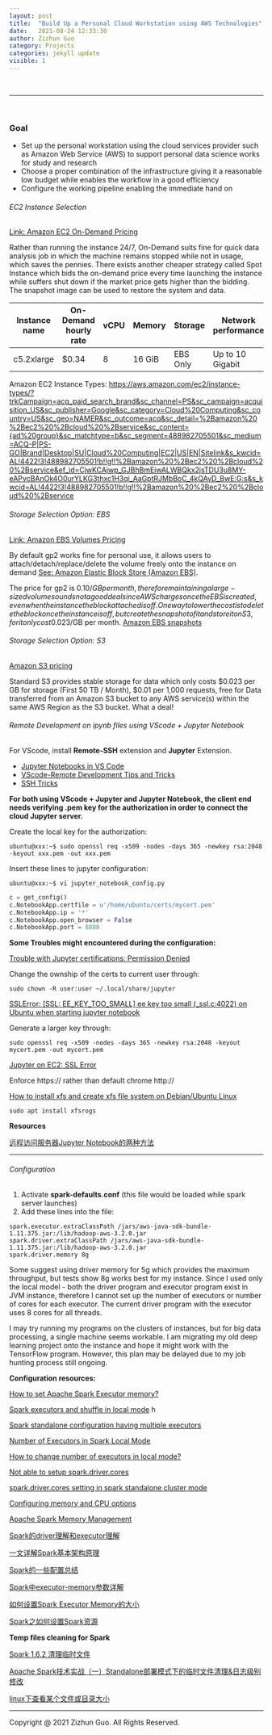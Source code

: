 ```yaml
---
layout: post
title:  "Build Up a Personal Cloud Workstation using AWS Technologies"
date:   2021-08-24 12:33:30
author: Zizhun Guo
category: Projects
categories: jekyll update
visible: 1
---
```


<br>

---

<br>

### Goal
- Set up the personal workstation using the cloud services provider such as Amazon Web Service (AWS) to support personal data science works for study and research
- Choose a proper combination of the infrastructure giving it a reasonable low budget while enables the workflow in a good efficiency
- Configure the working pipeline enabling the immediate hand on

###### EC2 Instance Selection

[Link: Amazon EC2 On-Demand Pricing](https://aws.amazon.com/ec2/pricing/on-demand/?nc1=h_ls)

Rather than running the instance 24/7, On-Demand suits fine for quick data analysis job in which the machine remains stopped while not in usage, which saves the pennies. There exists another cheaper strategy called Spot Instance which bids the on-demand price every time launching the instance while suffers shut down if the market price gets higher than the bidding. The snapshot image can be used to restore the system and data.

|Instance name|On-Demand hourly rate|vCPU|Memory|Storage|Network performance|
|---|---|---|---|---|---|
|c5.2xlarge|	$0.34|	8	|16 GiB|	EBS Only|	Up to 10 Gigabit|

Amazon EC2 Instance Types: https://aws.amazon.com/ec2/instance-types/?trkCampaign=acq_paid_search_brand&sc_channel=PS&sc_campaign=acquisition_US&sc_publisher=Google&sc_category=Cloud%20Computing&sc_country=US&sc_geo=NAMER&sc_outcome=acq&sc_detail=%2Bamazon%20%2Bec2%20%2Bcloud%20%2Bservice&sc_content={ad%20group}&sc_matchtype=b&sc_segment=488982705501&sc_medium=ACQ-P|PS-GO|Brand|Desktop|SU|Cloud%20Computing|EC2|US|EN|Sitelink&s_kwcid=AL!4422!3!488982705501!b!!g!!%2Bamazon%20%2Bec2%20%2Bcloud%20%2Bservice&ef_id=CjwKCAjwp_GJBhBmEiwALWBQkx2jsTDU3u8MY-eAPvcBAnOk4O0urYLKG3thxc1H3qi_AaGptRJMbBoC_4kQAvD_BwE:G:s&s_kwcid=AL!4422!3!488982705501!b!!g!!%2Bamazon%20%2Bec2%20%2Bcloud%20%2Bservice

###### Storage Selection Option: EBS

[Link: Amazon EBS Volumes Pricing](https://aws.amazon.com/ebs/pricing/)

By default gp2 works fine for personal use, it allows users to attach/detach/replace/delete the volume freely onto the instance on demand [See: Amazon Elastic Block Store (Amazon EBS)](https://docs.aws.amazon.com/AWSEC2/latest/UserGuide/AmazonEBS.html). 

The price for gp2 is 0.10$/GB per month, therefore maintaining a large-sized volume sounds not a good deal since AWS charges once the EBS is created, even when the instance the block attached is off. One way to lower the cost is to delete the block once the instance is off, but create the snapshot of it and store it on S3, for it only cost 0.023$/GB per month. [Amazon EBS snapshots](https://docs.aws.amazon.com/AWSEC2/latest/UserGuide/EBSSnapshots.html)

###### Storage Selection Option: S3

[Amazon S3 pricing](https://aws.amazon.com/s3/pricing/)

Standard S3 provides stable storage for data which only costs $0.023 per GB for storage (First 50 TB / Month), $0.01 per 1,000 requests, free for Data transferred from an Amazon S3 bucket to any AWS service(s) within the same AWS Region as the S3 bucket. What a deal!

###### Remote Development on ipynb files using VScode + Jupyter Notebook

For VScode, install **Remote-SSH** extension and **Jupyter** Extension.
- [Jupyter Notebooks in VS Code](https://code.visualstudio.com/docs/datascience/jupyter-notebooks)
- [VScode-Remote Development Tips and Tricks](https://code.visualstudio.com/docs/remote/troubleshooting#_reusing-a-key-generated-in-puttygen)
- [SSH Tricks](https://serversforhackers.com/c/ssh-tricks)

**For both using VScode + Jupyter and Jupyter Notebook, the client end needs verifying .pem key for the authorization in order to connect the cloud Jupyter server.**

Create the local key for the authorization:
```
ubuntu@xxx:~$ sudo openssl req -x509 -nodes -days 365 -newkey rsa:2048 -keyout xxx.pem -out xxx.pem
```

Insert these lines to jupyter configuration:

```
ubuntu@xxx:~$ vi jupyter_notebook_config.py
```

```py
c = get_config()
c.NotebookApp.certfile = u'/home/ubuntu/certs/mycert.pem'
c.NotebookApp.ip = '*'
c.NotebookApp.open_browser = False
c.NotebookApp.port = 8888
```

**Some Troubles might encountered during the configuration:**

[Trouble with Jupyter certifications: Permission Denied](https://stackoverflow.com/questions/52673879/trouble-with-jupyter-certifications)

Change the ownship of the certs to current user through:
```
sudo chown -R user:user ~/.local/share/jupyter
```

[SSLError: [SSL: EE_KEY_TOO_SMALL] ee key too small (_ssl.c:4022) on Ubuntu when starting jupyter notebook](https://stackoverflow.com/questions/67753969/sslerror-ssl-ee-key-too-small-ee-key-too-small-ssl-c4022-on-ubuntu-when)

Generate a larger key through:
```
sudo openssl req -x509 -nodes -days 365 -newkey rsa:2048 -keyout mycert.pem -out mycert.pem
```

[Jupyter on EC2: SSL Error](https://stackoverflow.com/questions/36387654/jupyter-on-ec2-ssl-error)

Enforce https:// rather than default chrome http://

[How to install xfs and create xfs file system on Debian/Ubuntu Linux](https://www.cyberciti.biz/faq/how-to-install-xfs-and-create-xfs-file-system-on-debianubuntu-linux/)

```
sudo apt install xfsrogs
```

**Resources**

[远程访问服务器Jupyter Notebook的两种方法](https://www.jianshu.com/p/8fc3cd032d3c)

****

###### Configuration

1. Activate **spark-defaults.conf** (this file would be loaded while spark server launches)
2. Add these lines into the file:
```
spark.executor.extraClassPath /jars/aws-java-sdk-bundle-1.11.375.jar:/lib/hadoop-aws-3.2.0.jar
spark.driver.extraClassPath /jars/aws-java-sdk-bundle-1.11.375.jar:/lib/hadoop-aws-3.2.0.jar
spark.driver.memory 8g
```

Some suggest using driver memory for 5g which provides the maximum throughput, but tests show 8g works best for my instance. Since I used only the local model - both the driver program and executor program exist in JVM instance, therefore I cannot set up the number of executors or number of cores for each executor. The current driver program with the executor uses 8 cores for all threads.

I may try running my programs on the clusters of instances, but for big data processing, a single machine seems workable. I am migrating my old deep learning project onto the instance and hope it might work with the TensorFlow program. However, this plan may be delayed due to my job hunting process still ongoing. 

**Configuration resources:**

[How to set Apache Spark Executor memory?](https://stackoverflow.com/questions/26562033/how-to-set-apache-spark-executor-memory)


[Spark executors and shuffle in local mode](ttps://stackoverflow.com/questions/67923596/spark-executors-and-shuffle-in-local-mode)
h


[Spark standalone configuration having multiple executors](https://stackoverflow.com/questions/39986507/spark-standalone-configuration-having-multiple-executors)


[Number of Executors in Spark Local Mode](https://stackoverflow.com/questions/44590284/number-of-executors-in-spark-local-mode)


[How to change number of executors in local mode?](https://stackoverflow.com/questions/52188910/how-to-change-number-of-executors-in-local-mode/52189023)


[Not able to setup spark.driver.cores](https://community.cloudera.com/t5/Support-Questions/Not-able-to-setup-spark-driver-cores/td-p/220152)


[spark.driver.cores setting in spark standalone cluster mode](https://stackoverflow.com/questions/56247441/spark-driver-cores-setting-in-spark-standalone-cluster-mode)


[Configuring memory and CPU options](https://www.ibm.com/docs/en/zpfas/1.1.0?topic=spark-configuring-memory-cpu-options)


[Apache Spark Memory Management](https://medium.com/analytics-vidhya/apache-spark-memory-management-49682ded3d42)


[Spark的driver理解和executor理解](https://blog.csdn.net/zpf336/article/details/83006569)


[一文详解Spark基本架构原理](http://www.uml.org.cn/bigdata/201906152.asp)


[Spark的一些配置总结](https://blog.csdn.net/baolibin528/article/details/54406540)


[Spark中executor-memory参数详解](https://blog.csdn.net/weixin_43668299/article/details/107036763?utm_medium=distribute.pc_relevant.none-task-blog-2~default~baidujs_baidulandingword~default-0.searchformbaiduhighlight&spm=1001.2101.3001.4242)


[如何设置Spark Executor Memory的大小](https://blog.csdn.net/weixin_43878293/article/details/92977940)


[Spark之如何设置Spark资源](https://www.cnblogs.com/GuixinChan/p/13503927.html)


**Temp files cleaning for Spark**

[Spark 1.6.2 清理临时文件](http://www.thirteenyu.com/2018/04/28/code-spark162-clean-tmp/)


[Apache Spark技术实战（一）Standalone部署模式下的临时文件清理&日志级别修改](https://developer.aliyun.com/article/60527)



[linux下查看某个文件或目录大小](https://blog.csdn.net/AlbertFly/article/details/69945050)


---
Copyright @ 2021 Zizhun Guo. All Rights Reserved.

